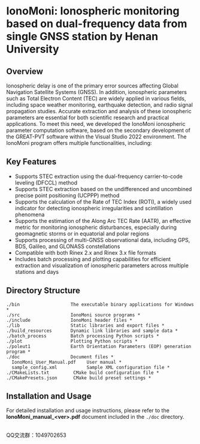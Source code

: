 # IonoMoni: Ionospheric monitoring based on dual-frequency data from single GNSS station by Henan University

## Overview

Ionospheric delay is one of the primary error sources affecting Global Navigation Satellite Systems (GNSS). In addition, ionospheric parameters such as Total Electron Content (TEC) are widely applied in various fields, including space weather monitoring, earthquake detection, and radio signal propagation studies. Accurate extraction and analysis of these ionospheric parameters are essential for both scientific research and practical applications. To meet this need, we developed the IonoMoni ionospheric parameter computation software, based on the secondary development of the GREAT-PVT software within the Visual Studio 2022 environment. The IonoMoni program offers multiple functionalities, including:

## Key Features

- Supports STEC extraction using the dual-frequency carrier-to-code leveling (DFCCL) method
- Supports STEC extraction based on the undifferenced and uncombined precise point positioning (UCPPP) method
- Supports the calculation of the Rate of TEC Index (ROTI), a widely used indicator for detecting ionospheric irregularities and scintillation phenomena
- Supports the estimation of the Along Arc TEC Rate (AATR), an effective metric for monitoring ionospheric disturbances, especially during geomagnetic storms or in equatorial and polar regions
- Supports processing of multi-GNSS observational data, including GPS, BDS, Galileo, and GLONASS constellations
- Compatible with both Rinex 2.x and Rinex 3.x file formats
- Includes batch processing and plotting capabilities for efficient extraction and visualization of ionospheric parameters across multiple stations and days

## Directory Structure

```
./bin                   The executable binary applications for Windows *
./src                   IonoMoni source programs *
./include               IonoMoni header files *
./lib                   Static libraries and export files *
./build_resources       Dynamic link libraries and sample data *
./batch_process         Batch processing Python scripts *
./plot                  Plotting Python scripts *
./poleut1               Earth Orientation Parameters (EOP) generation program *
./doc                   Document files *
  IonoMoni_User_Manual.pdf    User manual *
  sample_config.xml           Sample XML configuration file *
./CMakeLists.txt         CMake build configuration file *
./CMakePresets.json      CMake build preset settings *
```



## Installation and Usage



For detailed installation and usage instructions, please refer to the **IonoMoni_manual_\<ver\>.pdf** document included in the `./doc` directory.
<br>


## 
QQ交流群：1049702653

